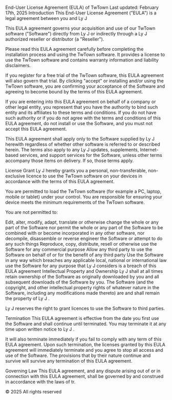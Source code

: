End-User License Agreement (EULA) of TwTown
Last updated: February 17th, 2025
Introduction
This End-User License Agreement ("EULA") is a legal agreement between you and Ly J

This EULA agreement governs your acquisition and use of our TwTown software ("Software") directly from Ly J or indirectly through a Ly J authorized reseller or distributor (a "Reseller").

Please read this EULA agreement carefully before completing the installation process and using the TwTown software. It provides a license to use the TwTown software and contains warranty information and liability disclaimers.

If you register for a free trial of the TwTown software, this EULA agreement will also govern that trial. By clicking "accept" or installing and/or using the TwTown software, you are confirming your acceptance of the Software and agreeing to become bound by the terms of this EULA agreement.

If you are entering into this EULA agreement on behalf of a company or other legal entity, you represent that you have the authority to bind such entity and its affiliates to these terms and conditions. If you do not have such authority or if you do not agree with the terms and conditions of this EULA agreement, do not install or use the Software, and you must not accept this EULA agreement.

This EULA agreement shall apply only to the Software supplied by Ly J herewith regardless of whether other software is referred to or described herein. The terms also apply to any Ly J updates, supplements, Internet-based services, and support services for the Software, unless other terms accompany those items on delivery. If so, those terms apply.

License Grant
Ly J hereby grants you a personal, non-transferable, non-exclusive licence to use the TwTown software on your devices in accordance with the terms of this EULA agreement.

You are permitted to load the TwTown software (for example a PC, laptop, mobile or tablet) under your control. You are responsible for ensuring your device meets the minimum requirements of the TwTown software.

You are not permitted to:

Edit, alter, modify, adapt, translate or otherwise change the whole or any part of the Software nor permit the whole or any part of the Software to be combined with or become incorporated in any other software, nor decompile, disassemble or reverse engineer the Software or attempt to do any such things
Reproduce, copy, distribute, resell or otherwise use the Software for any commercial purpose
Allow any third party to use the Software on behalf of or for the benefit of any third party
Use the Software in any way which breaches any applicable local, national or international law
use the Software for any purpose that Ly J considers is a breach of this EULA agreement
Intellectual Property and Ownership
Ly J shall at all times retain ownership of the Software as originally downloaded by you and all subsequent downloads of the Software by you. The Software (and the copyright, and other intellectual property rights of whatever nature in the Software, including any modifications made thereto) are and shall remain the property of Ly J .

Ly J reserves the right to grant licences to use the Software to third parties.

Termination
This EULA agreement is effective from the date you first use the Software and shall continue until terminated. You may terminate it at any time upon written notice to Ly J .

It will also terminate immediately if you fail to comply with any term of this EULA agreement. Upon such termination, the licenses granted by this EULA agreement will immediately terminate and you agree to stop all access and use of the Software. The provisions that by their nature continue and survive will survive any termination of this EULA agreement.

Governing Law
This EULA agreement, and any dispute arising out of or in connection with this EULA agreement, shall be governed by and construed in accordance with the laws of tr.

© 2025 All rights reserved
